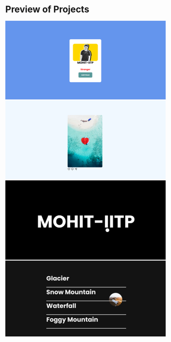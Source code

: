 <h1>Preview of Projects</h1>
<img src="../html_project/insta_add_friend_feature/image.png" height:100% width:100%>
<img src="../html_project/double_click/ss.png" height:100% width:100%>
<img src="../html_project/custom-cursor/ss.png" height:100% widht:100%>
<img src="../html_project/hover_effect/ss.png" height:100% width:100%>